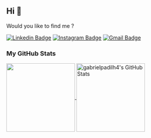 ## Hi 👋

Would you like to find me ?

[![Linkedin Badge](https://img.shields.io/badge/-LinkedIn-blue?style=flat-square&logo=Linkedin&logoColor=white&link=https://www.linkedin.com/in/gabriel-padilha/)](https://www.linkedin.com/in/gabriel-padilha/)
[![Instagram Badge](https://img.shields.io/badge/-Instagram-red?style=flat-square&logo=Instagram&logoColor=white&link=https://www.instagram.com/gabriel.padilh4/)](https://www.instagram.com/gabriel.padilh4/)
[![Gmail Badge](https://img.shields.io/badge/-Gmail-c14438?style=flat-square&logo=Gmail&logoColor=white&link=mailto:gabrielpadilhasantos@gmail.com)](mailto:gabrielpadilhasantos@gmail.com)

### My GitHub Stats

<a href="https://github.com/natterstefan/natterstefan">
  <img height="180em" align="center" src="https://github-readme-stats.vercel.app/api/top-langs/?username=gabrielpadilh4&hide=java,html&title_color=000000&text_color=000000" />
</a>

<a href="https://github.com/natterstefan/natterstefan">
  <img height="180em" align="center" src="https://github-readme-stats.vercel.app/api?username=gabrielpadilh4&show_icons=true&line_height=27&count_private=true&title_color=000000&text_color=000000&icon_color=FAC051" alt="gabrielpadilh4's GitHub Stats" />
</a>

